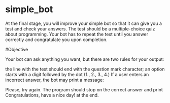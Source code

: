 # simple_bot
At the final stage, you will improve your simple bot so that it can give you a test and check your answers. The test should be a multiple-choice quiz about programming. Your bot has to repeat the test until you answer correctly and congratulate you upon completion.

#Objective

Your bot can ask anything you want, but there are two rules for your output:

the line with the test should end with the question mark character;
an option starts with a digit followed by the dot (1., 2., 3., 4.)
If a user enters an incorrect answer, the bot may print a message:

Please, try again.
The program should stop on the correct answer and print Congratulations, have a nice day! at the end.
